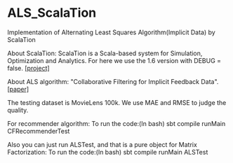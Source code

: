 # ALS_ScalaTion
Implementation of Alternating Least Squares Algorithm(Implicit Data) by ScalaTion

About ScalaTion:
ScalaTion is a Scala-based system for Simulation, Optimization and Analytics. For here we use the 1.6 version with DEBUG = false. [[project]](http://cobweb.cs.uga.edu/~jam/scalation.html)

About ALS algorithm:
"Collaborative Filtering for Implicit Feedback Data". [[paper]](http://yifanhu.net/PUB/cf.pdf)  

The testing dataset is MovieLens 100k. We use MAE and RMSE to judge the quality.

For recommender algorithm:
To run the code:(In bash)
sbt 
compile 
runMain CFRecommenderTest

Also you can just run ALSTest, and that is a pure object for Matrix Factorization:
To run the code:(In bash)
sbt 
compile 
runMain ALSTest
